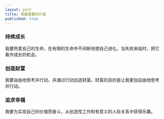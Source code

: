 ```yaml
---
layout: post
title: 我最重要的价值
published: true
---
```



### 持续成长

我要热爱自己的生命，在有限的生命中不间断地使自己进化。当失败来临时，把它看作成长的机会。

### 创造财富

我要自由地思考并行动，并通过行动创造财富。财富的目的是让我更加自由地思考并行动。

### 追求幸福

我要为实现自己的价值而奋斗，从创造性工作和有意义的人际关系中获得乐趣。
